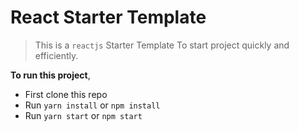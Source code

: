 # React Starter Template


 > This is a `reactjs` Starter Template To start project quickly and efficiently.

**To run this project**,
  * First clone this repo
  * Run `yarn install` or `npm install`
  * Run `yarn start` or `npm start`